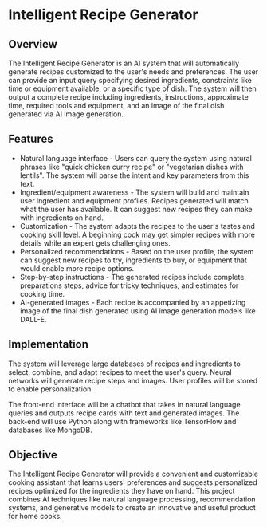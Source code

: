 # Intelligent Recipe Generator

## Overview

The Intelligent Recipe Generator is an AI system that will automatically generate recipes customized to the user's needs and preferences. The user can provide an input query specifying desired ingredients, constraints like time or equipment available, or a specific type of dish. The system will then output a complete recipe including ingredients, instructions, approximate time, required tools and equipment, and an image of the final dish generated via AI image generation.

## Features

- Natural language interface - Users can query the system using natural phrases like "quick chicken curry recipe" or "vegetarian dishes with lentils". The system will parse the intent and key parameters from this text.
- Ingredient/equipment awareness - The system will build and maintain user ingredient and equipment profiles. Recipes generated will match what the user has available. It can suggest new recipes they can make with ingredients on hand.
- Customization - The system adapts the recipes to the user's tastes and cooking skill level. A beginning cook may get simpler recipes with more details while an expert gets challenging ones.
- Personalized recommendations - Based on the user profile, the system can suggest new recipes to try, ingredients to buy, or equipment that would enable more recipe options.
- Step-by-step instructions - The generated recipes include complete preparations steps, advice for tricky techniques, and estimates for cooking time.
- AI-generated images - Each recipe is accompanied by an appetizing image of the final dish generated using AI image generation models like DALL-E.

## Implementation

The system will leverage large databases of recipes and ingredients to select, combine, and adapt recipes to meet the user's query. Neural networks will generate recipe steps and images. User profiles will be stored to enable personalization.

The front-end interface will be a chatbot that takes in natural language queries and outputs recipe cards with text and generated images. The back-end will use Python along with frameworks like TensorFlow and databases like MongoDB.

## Objective

The Intelligent Recipe Generator will provide a convenient and customizable cooking assistant that learns users' preferences and suggests personalized recipes optimized for the ingredients they have on hand. This project combines AI techniques like natural language processing, recommendation systems, and generative models to create an innovative and useful product for home cooks.